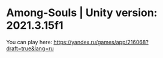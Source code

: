# Among-Souls | Unity version: 2021.3.15f1
You can play here: https://yandex.ru/games/app/216068?draft=true&lang=ru
